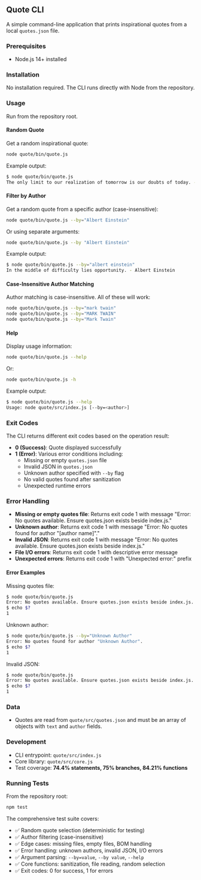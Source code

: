 ## Quote CLI

A simple command-line application that prints inspirational quotes from a local `quotes.json` file.

### Prerequisites

- Node.js 14+ installed

### Installation

No installation required. The CLI runs directly with Node from the repository.

### Usage

Run from the repository root.

#### Random Quote

Get a random inspirational quote:

```bash
node quote/bin/quote.js
```

Example output:
```bash
$ node quote/bin/quote.js
The only limit to our realization of tomorrow is our doubts of today. - Franklin D. Roosevelt
```

#### Filter by Author

Get a random quote from a specific author (case-insensitive):

```bash
node quote/bin/quote.js --by="Albert Einstein"
```

Or using separate arguments:

```bash
node quote/bin/quote.js --by "Albert Einstein"
```

Example output:
```bash
$ node quote/bin/quote.js --by="albert einstein"
In the middle of difficulty lies opportunity. - Albert Einstein
```

#### Case-Insensitive Author Matching

Author matching is case-insensitive. All of these will work:

```bash
node quote/bin/quote.js --by="mark twain"
node quote/bin/quote.js --by="MARK TWAIN"
node quote/bin/quote.js --by="Mark Twain"
```

#### Help

Display usage information:

```bash
node quote/bin/quote.js --help
```

Or:

```bash
node quote/bin/quote.js -h
```

Example output:
```bash
$ node quote/bin/quote.js --help
Usage: node quote/src/index.js [--by=<author>]
```

### Exit Codes

The CLI returns different exit codes based on the operation result:

- **0 (Success)**: Quote displayed successfully
- **1 (Error)**: Various error conditions including:
  - Missing or empty `quotes.json` file
  - Invalid JSON in `quotes.json`
  - Unknown author specified with `--by` flag
  - No valid quotes found after sanitization
  - Unexpected runtime errors

### Error Handling

- **Missing or empty quotes file**: Returns exit code 1 with message "Error: No quotes available. Ensure quotes.json exists beside index.js."
- **Unknown author**: Returns exit code 1 with message "Error: No quotes found for author \"[author name]\"."
- **Invalid JSON**: Returns exit code 1 with message "Error: No quotes available. Ensure quotes.json exists beside index.js."
- **File I/O errors**: Returns exit code 1 with descriptive error message
- **Unexpected errors**: Returns exit code 1 with "Unexpected error:" prefix

#### Error Examples

Missing quotes file:
```bash
$ node quote/bin/quote.js
Error: No quotes available. Ensure quotes.json exists beside index.js.
$ echo $?
1
```

Unknown author:
```bash
$ node quote/bin/quote.js --by="Unknown Author"
Error: No quotes found for author "Unknown Author".
$ echo $?
1
```

Invalid JSON:
```bash
$ node quote/bin/quote.js
Error: No quotes available. Ensure quotes.json exists beside index.js.
$ echo $?
1
```

### Data

- Quotes are read from `quote/src/quotes.json` and must be an array of objects with `text` and `author` fields.

### Development

- CLI entrypoint: `quote/src/index.js`
- Core library: `quote/src/core.js`
- Test coverage: **74.4% statements, 75% branches, 84.21% functions**

### Running Tests

From the repository root:

```bash
npm test
```

The comprehensive test suite covers:

- ✅ Random quote selection (deterministic for testing)
- ✅ Author filtering (case-insensitive)
- ✅ Edge cases: missing files, empty files, BOM handling
- ✅ Error handling: unknown authors, invalid JSON, I/O errors
- ✅ Argument parsing: `--by=value`, `--by value`, `--help`
- ✅ Core functions: sanitization, file reading, random selection
- ✅ Exit codes: 0 for success, 1 for errors


